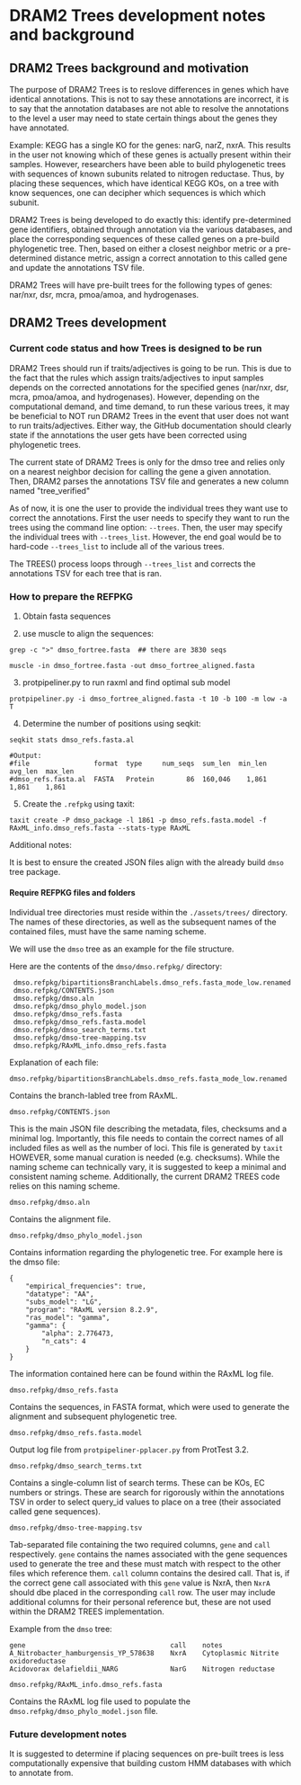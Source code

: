 # DRAM2 Trees development notes and background



## DRAM2 Trees background and motivation

The purpose of DRAM2 Trees is to reslove differences in genes which have identical annotations. This is not to say these annotations are incorrect, it is to say that the annotation databases are not able to resolve the annotations to the level a user may need to state certain things about the genes they have annotated. 

Example: KEGG has a single KO for the genes: narG, narZ, nxrA. This results in the user not knowing which of these genes is actually present within their samples. However, researchers have been able to build phylogenetic trees with sequences of known subunits related to nitrogen reductase. Thus, by placing these sequences, which have identical KEGG KOs, on a tree with know sequences, one can decipher which sequences is which which subunit. 

DRAM2 Trees is being developed to do exactly this: identify pre-determined gene identifiers, obtained through annotation via the various databases, and place the corresponding sequences of these called genes on a pre-build phylogenetic tree. Then, based on either a closest neighbor metric or a pre-determined distance metric, assign a correct annotation to this called gene and update the annotations TSV file.

DRAM2 Trees will have pre-built trees for the following types of genes: nar/nxr, dsr, mcra, pmoa/amoa, and hydrogenases.



## DRAM2 Trees development

### Current code status and how Trees is designed to be run

DRAM2 Trees should run if traits/adjectives is going to be run. This is due to the fact that the rules which assign traits/adjectives to input samples depends on the corrected annotations for the specified genes (nar/nxr, dsr, mcra, pmoa/amoa, and hydrogenases). However, depending on the computational demand, and time demand, to run these various trees, it may be beneficial to NOT run DRAM2 Trees in the event that user does not want to run traits/adjectives. Either way, the GitHub documentation should clearly state if the annotations the user gets have been corrected using phylogenetic trees.

The current state of DRAM2 Trees is only for the dmso tree and relies only on a nearest neighbor decision for calling the gene a given annotation. Then, DRAM2 parses the annotations TSV file and generates a new column named "tree_verified" 

As of now, it is one the user to provide the individual trees they want use to correct the annotations. First the user needs to specify they want to run the trees using the command line option: `--trees`. Then, the user may specify the individual trees with `--trees_list`. However, the end goal would be to hard-code `--trees_list` to include all of the various trees.

The TREES() process loops through `--trees_list` and corrects the annotations TSV for each tree that is ran. 

### How to prepare the REFPKG

1) Obtain fasta sequences

2) use muscle to align the sequences:

`grep -c ">" dmso_fortree.fasta  ## there are 3830 seqs`

`muscle -in dmso_fortree.fasta -out dmso_fortree_aligned.fasta`

3) protpipeliner.py to run raxml and find optimal sub model

`protpipeliner.py -i dmso_fortree_aligned.fasta -t 10 -b 100 -m low -a T`

4) Determine the number of positions using seqkit:

`seqkit stats dmso_refs.fasta.al`

```
#Output:
#file                format  type     num_seqs  sum_len  min_len  avg_len  max_len
#dmso_refs.fasta.al  FASTA   Protein        86  160,046    1,861    1,861    1,861
```

5) Create the `.refpkg` using taxit:

`taxit create -P dmso_package -l 1861 -p dmso_refs.fasta.model -f RAxML_info.dmso_refs.fasta --stats-type RAxML`

Additional notes:

It is best to ensure the created JSON files align with the already build `dmso` tree package. 

#### Require REFPKG files and folders

Individual tree directories must reside within the `./assets/trees/` directory. The names of these directories, as well as the subsequent names of the contained files, must have the same naming scheme.

We will use the `dmso` tree as an example for the file structure.

Here are the contents of the `dmso/dmso.refpkg/` directory:
```
 dmso.refpkg/bipartitionsBranchLabels.dmso_refs.fasta_mode_low.renamed
 dmso.refpkg/CONTENTS.json
 dmso.refpkg/dmso.aln
 dmso.refpkg/dmso_phylo_model.json
 dmso.refpkg/dmso_refs.fasta
 dmso.refpkg/dmso_refs.fasta.model
 dmso.refpkg/dmso_search_terms.txt
 dmso.refpkg/dmso-tree-mapping.tsv
 dmso.refpkg/RAxML_info.dmso_refs.fasta
```

Explanation of each file:

`dmso.refpkg/bipartitionsBranchLabels.dmso_refs.fasta_mode_low.renamed`

Contains the branch-labled tree from RAxML.

`dmso.refpkg/CONTENTS.json`

This is the main JSON file describing the metadata, files, checksums and a minimal log. Importantly, this file needs to contain the correct names of all included files as well as the number of loci. This file is generated by `taxit` HOWEVER, some manual curation is needed (e.g. checksums). While the naming scheme can technically vary, it is suggested to keep a minimal and consistent naming scheme. Additionally, the current DRAM2 TREES code relies on this naming scheme. 

`dmso.refpkg/dmso.aln`

Contains the alignment file. 

`dmso.refpkg/dmso_phylo_model.json`

Contains information regarding the phylogenetic tree. For example here is the dmso file:

```
{
    "empirical_frequencies": true, 
    "datatype": "AA", 
    "subs_model": "LG", 
    "program": "RAxML version 8.2.9", 
    "ras_model": "gamma", 
    "gamma": {
        "alpha": 2.776473, 
        "n_cats": 4
    }
}
```

The information contained here can be found within the RAxML log file.

`dmso.refpkg/dmso_refs.fasta`

Contains the sequences, in FASTA format, which were used to generate the alignment and subsequent phylogenetic tree.

`dmso.refpkg/dmso_refs.fasta.model`

Output log file from `protpipeliner-pplacer.py` from ProtTest 3.2.

`dmso.refpkg/dmso_search_terms.txt`

Contains a single-column list of search terms. These can be KOs, EC numbers or strings. These are search for rigorously within the annotations TSV in order to select query_id values to place on a tree (their associated called gene sequences).

`dmso.refpkg/dmso-tree-mapping.tsv`

Tab-separated file containing the two required columns, `gene` and `call` respectively. `gene` contains the names associated with the gene sequences used to generate the tree and these must match with respect to the other files which reference them. `call` column contains the desired call. That is, if the correct gene call associated with this `gene` value is NxrA, then `NxrA` should dbe placed in the corresponding `call` row. The user may include additional columns for their personal reference but, these are not used within the DRAM2 TREES implementation. 

Example from the `dmso` tree:

```
gene	                                call	notes
A_Nitrobacter_hamburgensis_YP_578638  	NxrA	Cytoplasmic Nitrite oxidoreductase
Acidovorax delafieldii_NARG	            NarG	Nitrogen reductase
```

`dmso.refpkg/RAxML_info.dmso_refs.fasta`

Contains the RAxML log file used to populate the `dmso.refpkg/dmso_phylo_model.json` file.


### Future development notes

It is suggested to determine if placing sequences on pre-built trees is less computationally expensive that building custom HMM databases with which to annotate from. 



